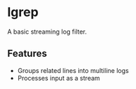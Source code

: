 # lgrep

A basic streaming log filter.

## Features

- Groups related lines into multiline logs
- Processes input as a stream
